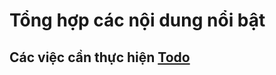 # Tổng hợp các nội dung nổi bật

## Các việc cần thực hiện [Todo](https://github.com/vinaas/simpleweb/wiki/Todo)
